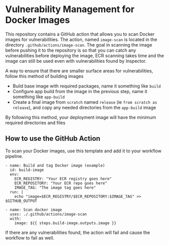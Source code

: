 # Vulnerability Management for Docker Images
This repository contains a GitHub action that allows you to scan Docker images for vulnerabilities. The action, named `image-scan` is located in the directory `.github/actions/image-scan`. The goal in scanning the image before pushing it to the repository is so that you can catch any vulnerabilities before deploying the image, ECR scanning takes time and the image can still be used even with vulnerabilities found by Inspector.

A way to ensure that there are smaller surface areas for vulnerabilities, follow this method of building images
- Build base image with required packages, name it something like `build`
- Configure app build from the image in the previous step, name it something like `app-build`
- Create a final image from `scratch` named `release` (ie `from scratch as release`), and copy any needed directories from the `app-build` image

By following this method, your deployment image will have the minimum required directories and files

## How to use the GitHub Action
To scan your Docker images, use this template and add it to your workflow pipeline.

```
- name: Build and tag Docker image (example)
  id: build-image
  env:
    ECR_REGISTRY: "Your ECR registry goes here"
    ECR_REPOSITORY: "Your ECR repo goes here"
    IMAGE_TAG: "The image tag goes here"
  run: |
    echo "image=$ECR_REGISTRY/$ECR_REPOSITORY:$IMAGE_TAG" >> $GITHUB_OUTPUT

- name: Scan docker image
  uses: ./.github/actions/image-scan
  with:
    image: ${{ steps.build-image.outputs.image }}
```

If there are any vulnerabilities found, the action will fail and cause the workflow to fail as well.
